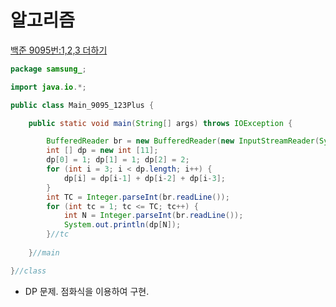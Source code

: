 # 알고리즘
[백준 9095번:1,2,3 더하기](https://www.acmicpc.net/problem/9095)
```java
package samsung_;

import java.io.*;

public class Main_9095_123Plus {

	public static void main(String[] args) throws IOException {

		BufferedReader br = new BufferedReader(new InputStreamReader(System.in));
		int [] dp = new int [11];
		dp[0] = 1; dp[1] = 1; dp[2] = 2;
		for (int i = 3; i < dp.length; i++) {
			dp[i] = dp[i-1] + dp[i-2] + dp[i-3];
		}
		int TC = Integer.parseInt(br.readLine());
		for (int tc = 1; tc <= TC; tc++) {
			int N = Integer.parseInt(br.readLine());
			System.out.println(dp[N]);
		}//tc
		
	}//main

}//class

```
- DP 문제. 점화식을 이용하여 구현.

